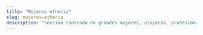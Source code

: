 ```yaml
---
title: "Mujeres etheria"
slug: mujeres-etheria
description: "Sección centrada en grandes mujeres, viajeras, profesionales del turismo y personalidades de todos los tiempos que pueden inspirar a la comunidad de Etheria Magazine."
---
```



